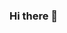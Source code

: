 ### Hi there 👋

<!--
**830008/830008** is a ✨ _special_ ✨ repository because its `README.md` (this file) appears on your GitHub profile.

Here are some ideas to get you started:

- 🔭 I’m currently working on Javascript
- 🌱 I’m currently learning Python and Lua
- 👯 I’m looking to collaborate on Javascript
- 🤔 I’m looking for help with Python and Lua
- 💬 Ask me about Javascript
- 📫 How to reach me: 830008#9494 Discord
- 😄 Pronouns: He Him
- ⚡ Fun fact: I love coding.
-->
